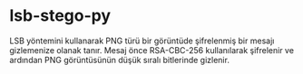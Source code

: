 # lsb-stego-py
 LSB yöntemini kullanarak PNG türü bir görüntüde şifrelenmiş bir mesajı gizlemenize olanak tanır.  Mesaj önce RSA-CBC-256 kullanılarak şifrelenir ve ardından PNG görüntüsünün düşük sıralı bitlerinde gizlenir.
